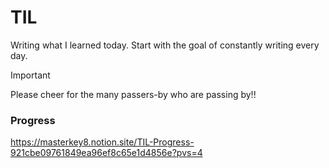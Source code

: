 # TIL
Writing what I learned today. Start with the goal of constantly writing every day.
> [!Important]
> Please cheer for the many passers-by who are passing by!!

### Progress
https://masterkey8.notion.site/TIL-Progress-921cbe09761849ea96ef8c65e1d4856e?pvs=4 
